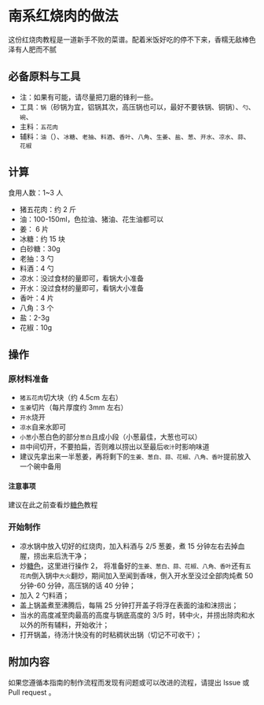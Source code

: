 # 南系红烧肉的做法

这份红烧肉教程是一道新手不败的菜谱。配着米饭好吃的停不下来，香糯无敌棒色泽有人肥而不腻

## 必备原料与工具

* 注：如果有可能，请尽量把刀磨的锋利一些。
* 工具：`锅`（砂锅为宜，铝锅其次，高压锅也可以，最好不要铁锅、铜锅）、`勺`、`碗`、
* 主料：`五花肉`
* 辅料：`油`（）、`冰糖`、`老抽`、`料酒`、`香叶`、`八角`、`生姜`、`盐`、`葱`、`开水`、`凉水`、`蒜`、`花椒`

## 计算

食用人数：1~3 人

* 猪五花肉：约 2 斤
* 油：100-150ml，色拉油、猪油、花生油都可以
* 姜： 6 片
* 冰糖：约 15 块
* 白砂糖：30g
* 老抽：3 勺
* 料酒：4 勺
* 凉水：没过食材的量即可，看锅大小准备
* 开水：没过食材的量即可，看锅大小准备
* 香叶：4 片
* 八角：3 个
* 盐：2-3g
* 花椒：10g

## 操作

### 原材料准备

* `猪五花肉`切大块（约 4.5cm 左右）
* `生姜`切片（每片厚度约 3mm 左右）
* `开水`烧开
* `凉水`自来水即可
* `小葱`小葱白色的部分`葱白`且成小段（小葱最佳，大葱也可以）
* `蒜`中间切开，不要拍扁，否则难以捞出以至最后`收汁`时影响味道
* 建议先拿出来一半葱姜，再将剩下的`生姜、葱白、蒜、花椒、八角、香叶`提前放入一个碗中备用

#### 注意事项
建议在此之前查看炒[糖色](./../../condiment/糖色.md)教程

### 开始制作
* 凉水锅中放入切好的红烧肉，加入料酒与 2/5 葱姜，煮 15 分钟左右去掉血腥，捞出来后洗干净；
* 炒[糖色](./../../condiment/糖色.md)，这里进行操作 2， 将准备好的`生姜、葱白、蒜、花椒、八角、香叶`还有`五花肉`倒入锅中`大火`翻炒，期间加入至闻到香味，倒入开水至没过全部肉炖煮 50 分钟-60 分钟，高压锅的话 40 分钟；
* 加入 2 勺料酒；
* 盖上锅盖煮至沸腾后，每隔 25 分钟打开盖子将浮在表面的油和沫捞出；
* 当水的高度减至肉最高的高度与锅底高度的 3/5 时，转中火，并捞出除肉和水以外的所有辅料，开始收汁；
* 打开锅盖，待汤汁快没有的时粘稠状出锅（切记不可收干）；

## 附加内容

如果您遵循本指南的制作流程而发现有问题或可以改进的流程，请提出 Issue 或 Pull request 。
